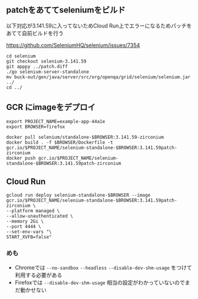 ## patchをあててseleniumをビルド

以下対応が3.141.59に入ってないためCloud Run上でエラーになるためパッチをあてて自前ビルドを行う

https://github.com/SeleniumHQ/selenium/issues/7354


```
cd selenium
git checkout selenium-3.141.59
git apppy ../patch.diff
./go selenium-server-standalone
mv buck-out/gen/java/server/src/org/openqa/grid/selenium/selenium.jar ../
cd ../
```


## GCR にimageをデプロイ

```
export PROJECT_NAME=example-app-44a1e
export BROWSER=firefox

docker pull selenium/standalone-$BROWSER:3.141.59-zirconium
docker build . -f $BROWSER/Dockerfile -t gcr.io/$PROJECT_NAME/selenium-standalone-$BROWSER:3.141.59patch-zirconium
docker push gcr.io/$PROJECT_NAME/selenium-standalone-$BROWSER:3.141.59patch-zirconium

```

## Cloud Run

```
gcloud run deploy selenium-standalone-$BROWSER --image gcr.io/$PROJECT_NAME/selenium-standalone-$BROWSER:3.141.59patch-zirconium \
--platform managed \
--allow-unauthenticated \
--memory 2Gi \
--port 4444 \
--set-env-vars "\
START_XVFB=false"

```

### めも

* Chromeでは `--no-sandbox` `--headless` `--disable-dev-shm-usage` をつけて利用する必要がある
* Firefoxでは `--disable-dev-shm-usage` 相当の設定がわかっていないのでまだ動かせない
